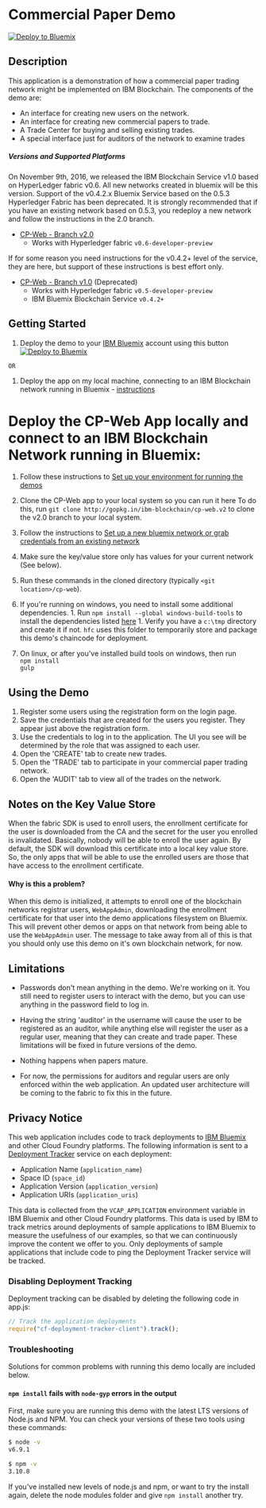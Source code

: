 # Commercial Paper Demo

[![Deploy to Bluemix](https://bluemix.net/deploy/button.png)](https://bluemix.net/deploy?repository=https://github.com/IBM-Blockchain/cp-web.git)

## Description
This application is a demonstration of how a commercial paper trading network might be implemented
on IBM Blockchain.  The components of the demo are:

* An interface for creating new users on the network.
* An interface for creating new commercial papers to trade.
* A Trade Center for buying and selling existing trades.
* A special interface just for auditors of the network to examine trades

##### Versions and Supported Platforms
On November 9th, 2016, we released the IBM Blockchain Service v1.0 based on HyperLedger fabric v0.6.  All new networks created in bluemix will be this version.  Support of the v0.4.2.x Bluemix Service based on the 0.5.3 Hyperledger Fabric has been deprecated.  It is strongly recommended that if you have an existing network based on 0.5.3, you redeploy a new network and follow the instructions in the 2.0 branch.

- [CP-Web - Branch v2.0](https://github.com/ibm-blockchain/cp-web/tree/v2.0)
	- Works with Hyperledger fabric `v0.6-developer-preview`

If for some reason you need instructions for the v0.4.2+ level of the service, they are here, but support of these instructions is
best effort only.

- [CP-Web - Branch v1.0](https://github.com/ibm-blockchain/cp-web/tree/v1.0) (Deprecated)
	- Works with Hyperledger fabric `v0.5-developer-preview`
	- IBM Bluemix Blockchain Service `v0.4.2+`

## Getting Started

1. Deploy the demo to your [IBM Bluemix](https://www.bluemix.net/) account using this button [![Deploy to Bluemix](https://bluemix.net/deploy/button.png)](https://bluemix.net/deploy?repository=https://github.com/IBM-Blockchain/cp-web.git)  

`OR`  

1. Deploy the app on my local machine, connecting to an IBM Blockchain network running in Bluemix  - [instructions](#manbluenetwork)


# <a name="manbluenetwork"></a>Deploy the CP-Web App locally and connect to an IBM Blockchain Network running in Bluemix:

1.  Follow these instructions to [Set up your environment for running the demos](https://github.com/ptippett/marbles/blob/break_out_common_sections/demo_prereqs)

1.  Clone the CP-Web app to your local system so you can run it here
To do this, run ```git clone http://gopkg.in/ibm-blockchain/cp-web.v2``` to clone the v2.0 branch to your local system.  

1.  Follow the instructions to [Set up a new bluemix network or grab credentials from an existing network](https://github.com/ptippett/marbles/blob/break_out_common_sections/create_blockchain_bluemix.md)


1. Make sure the key/value store only has values for your current network (See below).
1. Run these commands in the cloned directory (typically ```<git location>/cp-web```).
  1.  If you're running on windows, you need to install some additional dependencies.
    1.  Run ```npm install --global windows-build-tools``` to install the dependencies listed [here](https://github.com/felixrieseberg/windows-build-tools)
    1.  Verify you have a `c:\tmp` directory and create it if not.  `hfc` uses this folder to temporarily store and package this demo's chaincode for deployment.
  2. On linux, or after you've installed build tools on windows, then run  
     `npm install`  
     `gulp`   

## Using the Demo
1. Register some users using the registration form on the login page.
2. Save the credentials that are created for the users you register.  They appear just above the
registration form.
3. Use the credentials to log in to the application.  The UI you see will be determined by the role
that was assigned to each user.
4. Open the 'CREATE' tab to create new trades.
5. Open the 'TRADE' tab to participate in your commercial paper trading network.
6. Open the 'AUDIT' tab to view all of the trades on the network.

## Notes on the Key Value Store

When the fabric SDK is used to enroll users, the enrollment certificate for the user is downloaded from the CA and the
secret for the user you enrolled is invalidated.  Basically, nobody will be able to enroll the user again.  By default,
the SDK will download this certificate into a local key value store.  So, the only apps that will be able to use the
enrolled users are those that have access to the enrollment certificate.

#### Why is this a problem?

When this demo is initialized, it attempts to enroll one of the blockchain networks registrar users, `WebAppAdmin`, 
downloading the enrollment certificate for that user into the demo applications filesystem on Bluemix.  This will
prevent other demos or apps on that network from being able to use the `WebAppAdmin` user.  The message to take away
from all of this is that you should only use this demo on it's own blockchain network, for now.  

## Limitations

* Passwords don't mean anything in the demo.  We're working on it.  You still need to register users to interact with
the demo, but you can use anything in the password field to log in.

* Having the string 'auditor' in the username will cause the user to be registered as an auditor, while anything else
will register the user as a regular user, meaning that they can create and trade paper.  These limitations
will be fixed in future versions of the demo.

* Nothing happens when papers mature.

* For now, the permissions for auditors and regular users are only enforced within the web application.
An updated user architecture will be coming to the
fabric to fix this in the future.

## Privacy Notice

This web application includes code to track deployments to [IBM Bluemix](https://www.bluemix.net/) and other Cloud Foundry platforms. The following information is sent to a [Deployment Tracker](https://github.com/cloudant-labs/deployment-tracker) service on each deployment:

* Application Name (`application_name`)
* Space ID (`space_id`)
* Application Version (`application_version`)
* Application URIs (`application_uris`)

This data is collected from the `VCAP_APPLICATION` environment variable in IBM Bluemix and other Cloud Foundry platforms. This data is used by IBM to track metrics around deployments of sample applications to IBM Bluemix to measure the usefulness of our examples, so that we can continuously improve the content we offer to you. Only deployments of sample applications that include code to ping the Deployment Tracker service will be tracked.

### Disabling Deployment Tracking

Deployment tracking can be disabled by deleting the following code in app.js:
```javascript
// Track the application deployments
require("cf-deployment-tracker-client").track();
```

### Troubleshooting
Solutions for common problems with running this demo locally are included below.

#### `npm install` fails with `node-gyp` errors in the output
First, make sure you are running this demo with the latest LTS versions of Node.js and NPM.  You can check your versions of these two tools using these commands:

```bash
$ node -v
v6.9.1

$ npm -v
3.10.8
```

If you've installed new levels of node.js and npm, or want to try the install again, delete the node modules folder and give `npm install` another try.

